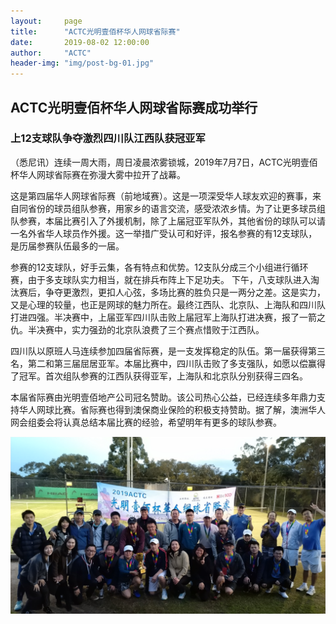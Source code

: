 ```yaml
---
layout:     page
title:      "ACTC光明壹佰杯华人网球省际赛"
date:       2019-08-02 12:00:00
author:     "ACTC"
header-img: "img/post-bg-01.jpg"
---
```


<h2>ACTC光明壹佰杯华人网球省际赛成功举行</h2>
<h3>上12支球队争夺激烈四川队江西队获冠亚军</h3>

<p>（悉尼讯）连续一周大雨，周日凌晨浓雾锁城，2019年7月7日，ACTC光明壹佰杯华人网球省际赛在弥漫大雾中拉开了战幕。</p>
<p>这是第四届华人网球省际赛（前地域赛）。这是一项深受华人球友欢迎的赛事，来自同省份的球员组队参赛，用家乡的语言交流，感受浓浓乡情。为了让更多球员组队参赛，本届比赛引入了外援机制，除了上届冠亚军队外，其他省份的球队可以请一名外省华人球员作外援。这一举措广受认可和好评，报名参赛的有12支球队，是历届参赛队伍最多的一届。</p>
<p>参赛的12支球队，好手云集，各有特点和优势。12支队分成三个小组进行循环赛，由于多支球队实力相当，就在排兵布阵上下足功夫。 下午，八支球队进入淘汰赛后，争夺更激烈，更扣人心弦，多场比赛的胜负只是一两分之差。这是实力，又是心理的较量，也正是网球的魅力所在。最终江西队、北京队、上海队和四川队打进四强。半决赛中，上届亚军四川队击败上届冠军上海队打进决赛，报了一箭之仇。半决赛中，实力强劲的北京队浪费了三个赛点惜败于江西队。</p>
<p>四川队以原班人马连续参加四届省际赛，是一支发挥稳定的队伍。第一届获得第三名，第二和第三届屈居亚军。本届比赛中，四川队击败了多支强队，如愿以偿赢得了冠军。首次组队参赛的江西队获得亚军，上海队和北京队分别获得三四名。</p>
<p>本届省际赛由光明壹佰地产公司冠名赞助。该公司热心公益，已经连续多年鼎力支持华人网球比赛。省际赛也得到澳保商业保险的积极支持赞助。据了解，澳洲华人网会组委会将认真总结本届比赛的经验，希望明年有更多的球队参赛。</p>

<div class="row text-center">
  <div class="col-xs-12 col-sm-12 col-md-12 col-lg-12">
    <img class="img-responsive" src="img/2019_regional_2.jpg" alt="2019regional" />
  </div>
</div>
